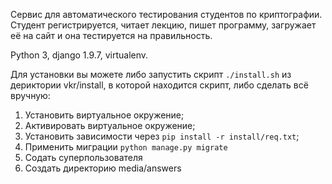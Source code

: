 Сервис для автоматического тестирования студентов по криптографии.
Студент регистрируется, читает лекцию, пишет программу, загружает её на сайт и она тестируется на правильность.

Python 3, django 1.9.7, virtualenv.

Для установки вы можете либо запустить скрипт ``./install.sh`` из дериктории vkr/install,
в которой находится скрипт, либо сделать всё вручную:
 1. Установить виртуальное окружение;
 2. Активировать виртуальное окружение;
 3. Установить зависимости через ``pip install -r install/req.txt``;
 4. Применить миграции ``python manage.py migrate``
 5. Содать суперпользователя
 6. Создать директорию media/answers
